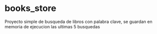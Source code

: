 # books_store

Proyecto simple de busqueda de libros con palabra clave, se guardan en memoria de ejecucion las ultimas 5 busquedas


